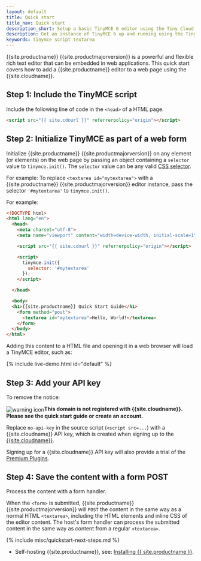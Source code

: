 ```yaml
---
layout: default
title: Quick start
title_nav: Quick start
description_short: Setup a basic TinyMCE 6 editor using the Tiny Cloud.
description: Get an instance of TinyMCE 6 up and running using the Tiny Cloud.
keywords: tinymce script textarea
---
```


{{site.productname}} {{site.productmajorversion}} is a powerful and flexible rich text editor that can be embedded in web applications. This quick start covers how to add a {{site.productname}} editor to a web page using the {{site.cloudname}}.

## Step 1: Include the TinyMCE script

Include the following line of code in the `<head>` of a HTML page.

```html
<script src="{{ site.cdnurl }}" referrerpolicy="origin"></script>
```

## Step 2: Initialize TinyMCE as part of a web form

Initialize {{site.productname}} {{site.productmajorversion}} on any element (or elements) on the web page by passing an object containing a `selector` value to `tinymce.init()`. The `selector` value can be any valid [CSS selector](https://developer.mozilla.org/en-US/docs/Web/CSS/CSS_Selectors).

For example: To replace `<textarea id="mytextarea">` with a {{site.productname}} {{site.productmajorversion}} editor instance, pass the selector `'#mytextarea'` to `tinymce.init()`.

For example:

```html
<!DOCTYPE html>
<html lang="en">
  <head>
    <meta charset="utf-8">
    <meta name="viewport" content="width=device-width, initial-scale=1">

    <script src="{{ site.cdnurl }}" referrerpolicy="origin"></script>

    <script>
      tinymce.init({
        selector: '#mytextarea'
      });
    </script>

  </head>

  <body>
  <h1>{{site.productname}} Quick Start Guide</h1>
    <form method="post">
      <textarea id="mytextarea">Hello, World!</textarea>
    </form>
  </body>
</html>
```

Adding this content to a HTML file and opening it in a web browser will load a TinyMCE editor, such as:

{% include live-demo.html id="default" %}

## Step 3: Add your API key

To remove the notice:

<img alt="warning icon" src="{{ site.baseurl }}/images/icons/warning.svg" style="vertical-align:middle;"/>**This domain is not registered with {{site.cloudname}}. Please see the quick start guide or create an account.**

Replace `no-api-key` in the source script (`<script src=...`) with a {{site.cloudname}} API key, which is created when signing up to the [{{site.cloudname}}]({{site.accountsignup}}).

Signing up for a {{site.cloudname}} API key will also provide a trial of the [Premium Plugins]({{site.baseurl}}/plugins/premium/).

## Step 4: Save the content with a form POST
Process the content with a form handler.

When the `<form>` is submitted, {{site.productname}} {{site.productmajorversion}} will `POST` the content in the same way as a normal HTML `<textarea>`, including the HTML elements and inline CSS of the editor content. The host's form handler can process the submitted content in the same way as content from a regular `<textarea>`.

{% include misc/quickstart-next-steps.md %}
* Self-hosting {{site.productname}}, see: [Installing {{ site.productname }}]({{site.baseurl}}/general-configuration-guide/advanced-install/).
